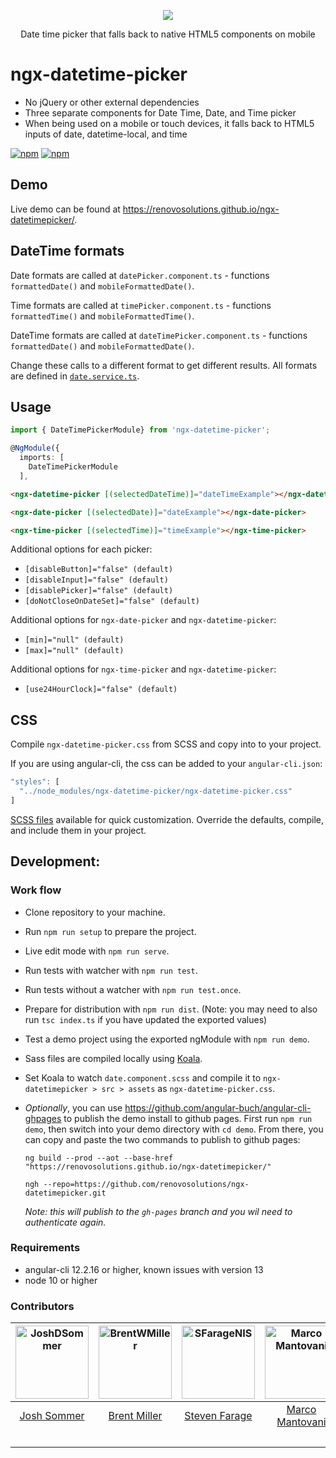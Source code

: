 <p align="center">
  <p align="center">
      <img src="https://cloud.githubusercontent.com/assets/13574057/24919884/1d00adac-1eb3-11e7-85b6-d221058d0b03.png">
  </p>
  <p align="center">
    Date time picker that falls back to native HTML5 components on mobile
  </p>
</p>

# ngx-datetime-picker

- No jQuery or other external dependencies
- Three separate components for Date Time, Date, and Time picker
- When being used on a mobile or touch devices, it falls back to HTML5 inputs of date, datetime-local, and time

[![npm](https://img.shields.io/npm/v/ngx-datetime-picker.svg)](https://www.npmjs.com/package/ngx-datetime-picker)
[![npm](https://img.shields.io/npm/dt/ngx-datetime-picker.svg?label=npm%20downloads)](https://www.npmjs.com/package/ngx-datetime-picker)

## Demo

Live demo can be found at <https://renovosolutions.github.io/ngx-datetimepicker/>.

## DateTime formats

Date formats are called at `datePicker.component.ts` - functions `formattedDate()` and `mobileFormattedDate()`.

Time formats are called at `timePicker.component.ts` - functions `formattedTime()` and `mobileFormattedTime()`.

DateTime formats are called at `dateTimePicker.component.ts` - functions `formattedDate()` and `mobileFormattedDate()`.

Change these calls to a different format to get different results.
All formats are defined in [`date.service.ts`](/src/services/date.service.ts).

## Usage

```typescript
import { DateTimePickerModule} from 'ngx-datetime-picker';

@NgModule({
  imports: [
    DateTimePickerModule
  ],
```

```html
<ngx-datetime-picker [(selectedDateTime)]="dateTimeExample"></ngx-datetime-picker>

<ngx-date-picker [(selectedDate)]="dateExample"></ngx-date-picker>

<ngx-time-picker [(selectedTime)]="timeExample"></ngx-time-picker>
```

Additional options for each picker:

- `[disableButton]="false" (default)`
- `[disableInput]="false" (default)`
- `[disablePicker]="false" (default)`
- `[doNotCloseOnDateSet]="false" (default)`

Additional options for `ngx-date-picker` and `ngx-datetime-picker`:

- `[min]="null" (default)`
- `[max]="null" (default)`

Additional options for `ngx-time-picker` and `ngx-datetime-picker`:

- `[use24HourClock]="false" (default)`

## CSS

Compile `ngx-datetime-picker.css` from SCSS and copy into to your project.

If you are using angular-cli, the css can be added to your `angular-cli.json`:

```typescript
"styles": [
  "../node_modules/ngx-datetime-picker/ngx-datetime-picker.css"
]
```

[SCSS files](/src/scss/) available for quick customization. Override the defaults, compile, and include them in your project.

## Development:

### Work flow

- Clone repository to your machine.
- Run `npm run setup` to prepare the project.
- Live edit mode with `npm run serve`.
- Run tests with watcher with `npm run test`.
- Run tests without a watcher with `npm run test.once`.
- Prepare for distribution with `npm run dist`. (Note: you may need to also run `tsc index.ts` if you have updated the exported values)
- Test a demo project using the exported ngModule with `npm run demo`.
- Sass files are compiled locally using [Koala](http://koala-app.com/).
- Set Koala to watch `date.component.scss` and compile it to `ngx-datetimepicker > src > assets` as `ngx-datetime-picker.css`.

- _Optionally_, you can use <https://github.com/angular-buch/angular-cli-ghpages> to publish the demo install to github pages. First run `npm run demo`, then switch into your demo directory with `cd demo`. From there, you can copy and paste the two commands to publish to github pages:

  ```shell
  ng build --prod --aot --base-href "https://renovosolutions.github.io/ngx-datetimepicker/"

  ngh --repo=https://github.com/renovosolutions/ngx-datetimepicker.git
  ```

  _Note: this will publish to the `gh-pages` branch and you wil need to authenticate again._

### Requirements

- angular-cli 12.2.16 or higher, known issues with version 13
- node 10 or higher

### Contributors

| [<img alt="JoshDSommer" src="https://avatars.githubusercontent.com/u/1486275?v=3&s=117" width="117">](https://github.com/JoshDSommer) | [<img alt="BrentWMiller" src="https://avatars.githubusercontent.com/u/13574057?v=3&s=117" width="117">](https://github.com/BrentWMiller) | [<img alt="SFarageNIS" src="https://avatars.githubusercontent.com/u/1518056?v=3&s=117" width="117">](https://github.com/SFarageNIS) | [<img alt="Marco Mantovani" src="https://avatars.githubusercontent.com/u/3605680?v=3&s=117" width="117">](https://github.com/TheLand) | [<img alt="Jojie Palahang" src="https://avatars.githubusercontent.com/u/19182512?v=3&s=117" width="117">](https://github.com/JojiePalahang) | [<img alt="Sam Graber" src="https://avatars.githubusercontent.com/u/6878589?v=3" width="117">](https://github.com/SamGraber) | [<img alt="alecrem" src="https://avatars.githubusercontent.com/u/685555?&v=3=117" width="117">](https://github.com/alecrem) | [<img alt="jrquick17" src="https://avatars.githubusercontent.com/u/7435558?&v=3=117" width="117">](https://github.com/jrquiick17) |
| :-----------------------------------------------------------------------------------------------------------------------------------: | :--------------------------------------------------------------------------------------------------------------------------------------: | :---------------------------------------------------------------------------------------------------------------------------------: | :-----------------------------------------------------------------------------------------------------------------------------------: | :-----------------------------------------------------------------------------------------------------------------------------------------: | :--------------------------------------------------------------------------------------------------------------------------: | :-------------------------------------------------------------------------------------------------------------------------: | :-------------------------------------------------------------------------------------------------------------------------------: |
|                                             [Josh Sommer](https://github.com/JoshDSommer)                                             |                                             [Brent Miller](https://github.com/BrentWMiller)                                              |                                           [Steven Farage](https://github.com/SFarageNIS)                                            |                                             [Marco Mantovani](https://github.com/TheLand)                                             |                                             [Jojie Palahang](https://github.com/JojiePalahang)                                              |                                          [Sam Graber](https://github.com/SamGraber)                                          |                                      [Alejandro Cremades](https://github.com/alecrem)                                       |                                      [Jeremy Quick](https://github.com/jrquick17)                                                   |
|                                                                                                                                       |                                                                                                                                          |                                                                                                                                     |                                                                                                                                       |                                                                                                                                             |                                                                                                                              |                                                                                                                             |                                            [Personal](https://jrquick.com)                                                        |
